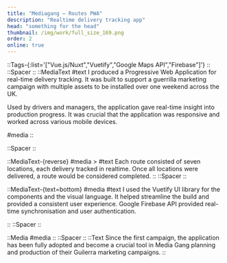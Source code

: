 ```yaml
---
title: "Mediagang – Routes PWA"
description: "Realtime delivery tracking app"
head: "something for the head"
thumbnail: /img/work/full_size_169.png
order: 2
online: true
---
```


::Tags-{:list='["Vue.js/Nuxt","Vuetify","Google Maps API","Firebase"]'}
::
::Spacer
::
::MediaText
#text
I produced a Progressive Web Application for real-time delivery tracking. It was built to support a guerrilla marketing campaign with multiple assets to be installed over one weekend across the UK. 

Used by drivers and managers, the application gave real-time insight into production progress.
It was crucial that the application was responsive and worked across various mobile devices.

#media
<display alt="project image" src="/img/work/mediagang/map-portrait.png" :src-width=675 :src-height=722>
::

::Spacer
::

::MediaText-{reverse}
#media
<display alt="project image" src="/img/work/mediagang/city-view-desktop.png" :src-width=576 :src-height=326>>
#text
Each route consisted of seven locations, each delivery tracked in realtime. Once all locations were delivered, a route would be considered completed.
::
::Spacer
::

::MediaText-{text=bottom}
#media
<display alt="project image" src="/img/work/mediagang/campaign-view-desktop.png" :src-width=576 :src-height=722>
#text
I used the Vuetify UI library for the components and the visual language. It helped streamline the build and provided a consistent user experience.
Google Firebase API provided real-time synchronisation and user authentication. 


::
::Spacer
::

::Media
#media
<box width=100% max-width=400px height=650px max-height=650px>
    <display src="/img/work/mediagang/campaign-view-mobile.png" 
    :src-width=341 :src-height=1989> </display>
</box>
<box width=100% max-width=400px height=650px max-height=650px>
    <display src="/img/work/mediagang/city-view-mobile.png" 
    :src-width=350 :src-height=929> </display>
</box>
<box width=100% max-width=400px height=650px max-height=650px>
    <display src="/img/work/mediagang/location-view-mobile.png" 
    :src-width=350 :src-height=1370> </display>
</box>
::
::Spacer
::
::Text
Since the first campaign, the application has been fully adopted and become a crucial tool in Media Gang planning and production of their Guilerra marketing campaigns.
::
